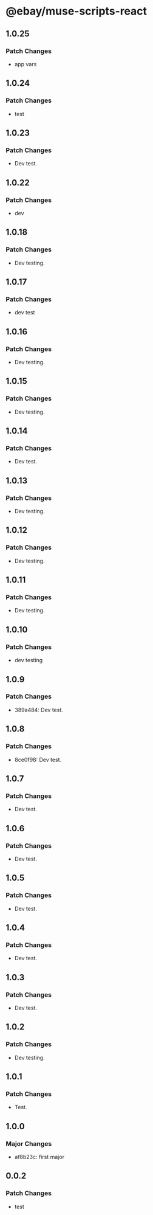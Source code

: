 # @ebay/muse-scripts-react

## 1.0.25

### Patch Changes

- app vars

## 1.0.24

### Patch Changes

- test

## 1.0.23

### Patch Changes

- Dev test.

## 1.0.22

### Patch Changes

- dev

## 1.0.18

### Patch Changes

- Dev testing.

## 1.0.17

### Patch Changes

- dev test

## 1.0.16

### Patch Changes

- Dev testing.

## 1.0.15

### Patch Changes

- Dev testing.

## 1.0.14

### Patch Changes

- Dev test.

## 1.0.13

### Patch Changes

- Dev testing.

## 1.0.12

### Patch Changes

- Dev testing.

## 1.0.11

### Patch Changes

- Dev testing.

## 1.0.10

### Patch Changes

- dev testing

## 1.0.9

### Patch Changes

- 389a484: Dev test.

## 1.0.8

### Patch Changes

- 8ce0f98: Dev test.

## 1.0.7

### Patch Changes

- Dev test.

## 1.0.6

### Patch Changes

- Dev test.

## 1.0.5

### Patch Changes

- Dev test.

## 1.0.4

### Patch Changes

- Dev test.

## 1.0.3

### Patch Changes

- Dev test.

## 1.0.2

### Patch Changes

- Dev testing.

## 1.0.1

### Patch Changes

- Test.

## 1.0.0

### Major Changes

- af8b23c: first major

## 0.0.2

### Patch Changes

- test
